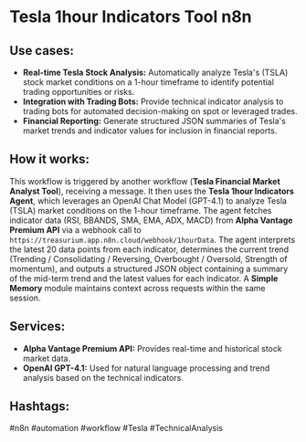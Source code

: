 # Tesla 1hour Indicators Tool n8n

## Use cases:

*   **Real-time Tesla Stock Analysis:** Automatically analyze Tesla's (TSLA) stock market conditions on a 1-hour timeframe to identify potential trading opportunities or risks.
*   **Integration with Trading Bots:** Provide technical indicator analysis to trading bots for automated decision-making on spot or leveraged trades.
*   **Financial Reporting:** Generate structured JSON summaries of Tesla's market trends and indicator values for inclusion in financial reports.

## How it works:

This workflow is triggered by another workflow (**Tesla Financial Market Analyst Tool**), receiving a message. It then uses the **Tesla 1hour Indicators Agent**, which leverages an OpenAI Chat Model (GPT-4.1) to analyze Tesla (TSLA) market conditions on the 1-hour timeframe. The agent fetches indicator data (RSI, BBANDS, SMA, EMA, ADX, MACD) from **Alpha Vantage Premium API** via a webhook call to `https://treasurium.app.n8n.cloud/webhook/1hourData`. The agent interprets the latest 20 data points from each indicator, determines the current trend (Trending / Consolidating / Reversing, Overbought / Oversold, Strength of momentum), and outputs a structured JSON object containing a summary of the mid-term trend and the latest values for each indicator. A **Simple Memory** module maintains context across requests within the same session.

## Services:

*   **Alpha Vantage Premium API:** Provides real-time and historical stock market data.
*   **OpenAI GPT-4.1:** Used for natural language processing and trend analysis based on the technical indicators.

## Hashtags:

#n8n #automation #workflow #Tesla #TechnicalAnalysis
